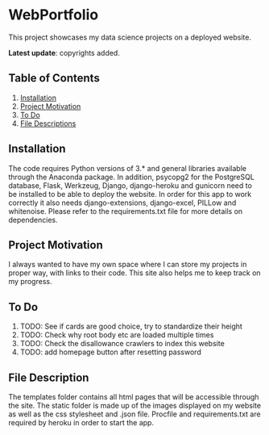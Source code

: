 # WebPortfolio
This project showcases my data science projects on a deployed website.

**Latest update**: copyrights added.


## Table of Contents
1. [Installation](#installation)
2. [Project Motivation](#motivation)
3. [To Do](#todo)
4. [File Descriptions](#descriptions)

## Installation
The code requires Python versions of 3.* and general libraries available through the Anaconda package. 
In addition, psycopg2 for the PostgreSQL database, Flask, Werkzeug, Django, django-heroku and gunicorn need to be 
installed to be able to deploy the website. In order for this app to work correctly it also needs
django-extensions, django-excel, PILLow and whitenoise. Please refer to the requirements.txt file for more 
details on dependencies.

## Project Motivation <a name="motivation"></a>
I always wanted to have my own space where I can store my projects in proper way, 
with links to their code. This site also helps me to keep track on my progress.

## To Do <a name="todo"></a>
1. TODO: See if cards are good choice, try to standardize their height
2. TODO: Check why root body etc are loaded multiple times
3. TODO: Check the disallowance crawlers to index this website
4. TODO: add homepage button after resetting password
 
## File Description <a name="descriptions"></a>

The templates folder contains all html pages that will be accessible through the site. 
The static folder is made up of the images displayed on my website as well as 
the css stylesheet and .json file. Procfile and requirements.txt are required by heroku in order to start the app. 

